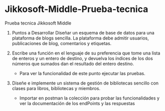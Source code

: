 # Jikkosoft-Middle-Prueba-tecnica
Prueba tecnica Jikkosoft Middle

1. Puntos a Desarrollar
Diseñar un esquema de base de datos para una plataforma de blogs sencilla. La plataforma debe admitir usuarios, publicaciones de blog, comentarios y etiquetas.

2. Escribe una función en el lenguaje de su preferencia que tome una lista de enteros y un entero de destino, y devuelva los índices de los dos números que sumados dan el resultado del entero destino.
    - Para ver la funcionalidad de este punto ejecutar las pruebas.

3. Diseñe e implemente un sistema de gestión de bibliotecas sencillo con clases para libros, bibliotecas y miembros.
    - Importar en postman la colección para probar las funcionalidades y ver la documentación de los endPoints y las respuestas
